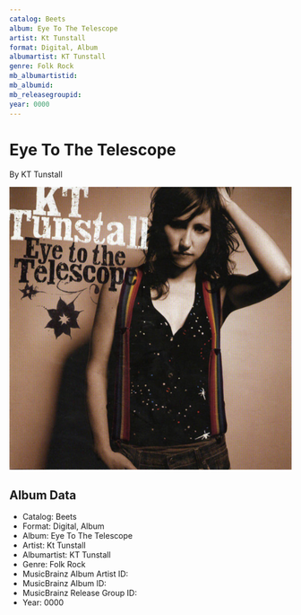 ```yaml
---
catalog: Beets
album: Eye To The Telescope
artist: Kt Tunstall
format: Digital, Album
albumartist: KT Tunstall
genre: Folk Rock
mb_albumartistid: 
mb_albumid: 
mb_releasegroupid: 
year: 0000
---
```


# Eye To The Telescope

By KT Tunstall

![](../../assets/beetscovers/Kt_Tunstall-Eye_To_The_Telescope.jpg)

## Album Data

- Catalog: Beets
- Format: Digital, Album
- Album: Eye To The Telescope
- Artist: Kt Tunstall
- Albumartist: KT Tunstall
- Genre: Folk Rock
- MusicBrainz Album Artist ID: 
- MusicBrainz Album ID: 
- MusicBrainz Release Group ID: 
- Year: 0000

